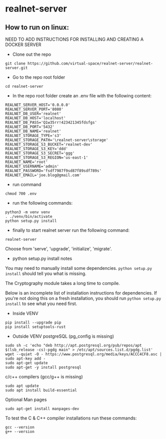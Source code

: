 # realnet-server
## How to run on linux:

NEED TO ADD INSTRUCTIONS FOR INSTALLING AND CREATING A DOCKER SERVER

- Clone out the repo
```
git clone https://github.com/virtual-space/realnet-server/realnet-server.git
```
- Go to the repo root folder 
```
cd realnet-server
```
- In the repo root folder create an .env file with the following content:
```
REALNET_SERVER_HOST='0.0.0.0'
REALNET_SERVER_PORT='8080'
REALNET_DB_USER='realnet'
REALNET_DB_HOST='localhost'
REALNET_DB_PASS='Q1w35rr!423421345fdsfgs'
REALNET_DB_PORT='5432'
REALNET_DB_NAME='realnet'
REALNET_STORAGE_TYPE='s3'
REALNET_STORAGE_PATH='\realnet-server\storage'
REALNET_STORAGE_S3_BUCKET='realnet-dev'
REALNET_STORAGE_S3_KEY='ddd'
REALNET_STORAGE_S3_SECRET='ggg'
REALNET_STORAGE_S3_REGION='us-east-1'
REALNET_NAME='root'
REALNET_USERNAME='admin'
REALNET_PASSWORD='fsdf7987f9sd87f89sdf789s'
REALNET_EMAIL='joe.blog@gmail.com'
```
 
- run command
```
chmod 700 .env
```

- run the following commands:
```
python3 -m venv venv
. ./venv/bin/activate
python setup.py install
```
- finally to start realnet server run the following command:
```
realnet-server 
```
Choose from 'serve', 'upgrade', 'initialize', 'migrate'.

- python setup.py install notes

You may need to manually install some dependencies. `python setup.py install` should tell you what is missing.

The Cryptography module takes a long time to compile.

Below is an incomplete list of installation instructions for dependencies. If you're not doing this on a fresh installation, you should run `python setup.py install` to see what you need first.

- Inside VENV
```
pip install --upgrade pip
pip install setuptools-rust
```
- Outside VENV
postgreSQL (pg_config is missing)
```
sudo sh -c 'echo "deb http://apt.postgresql.org/pub/repos/apt $(lsb_release -cs)-pgdg main" > /etc/apt/sources.list.d/pgdg.list'
wget --quiet -O - https://www.postgresql.org/media/keys/ACCC4CF8.asc | sudo apt-key add -
sudo apt-get update
sudo apt-get -y install postgresql
```
c/c++ compilers (gcc/g++ is missing)
```
sudo apt update
sudo apt install build-essential
```
Optional Man pages
```
sudo apt-get install manpages-dev
```
To test the C & C++ compiler installations run these commands:
```
gcc --version
g++ --version
```